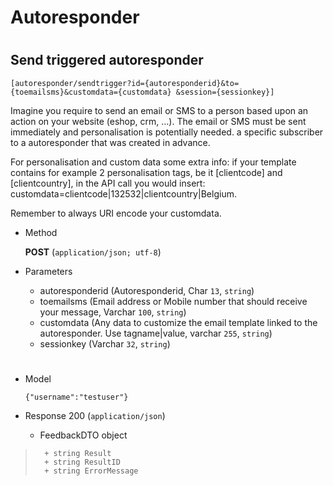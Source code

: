 # Autoresponder

#

## Send triggered autoresponder 

	[autoresponder/sendtrigger?id={autoresponderid}&to={toemailsms}&customdata={customdata} &session={sessionkey}]

Imagine you require to send an email or SMS to a person based upon an action on your website (eshop, crm, …). The email or SMS must be sent immediately and personalisation is potentially needed. a specific subscriber to a autoresponder that was created in advance.  

For personalisation and custom data some extra info: if your template contains for example 2 personalisation tags, be it [clientcode] and [clientcountry], in the API call you would insert: customdata=clientcode|132532|clientcountry|Belgium.  

Remember to always URI encode your customdata. 

+ Method

	**POST** (`application/json; utf-8`)

+ Parameters

	+ autoresponderid (Autoresponderid, Char `13`, `string`)
	+ toemailsms (Email address or Mobile number that should receive your message, Varchar `100`, `string`)
	+ customdata (Any data to customize the email template linked to the autoresponder. Use tagname|value, varchar `255`, `string`) 
	+ sessionkey (Varchar `32`, `string`)
	
	
#

+ Model

	```
	{"username":"testuser"}
	```

+ Response 200 (`application/json`)

	+ FeedbackDTO object

> 		+ string Result
> 		+ string ResultID
> 		+ string ErrorMessage 
